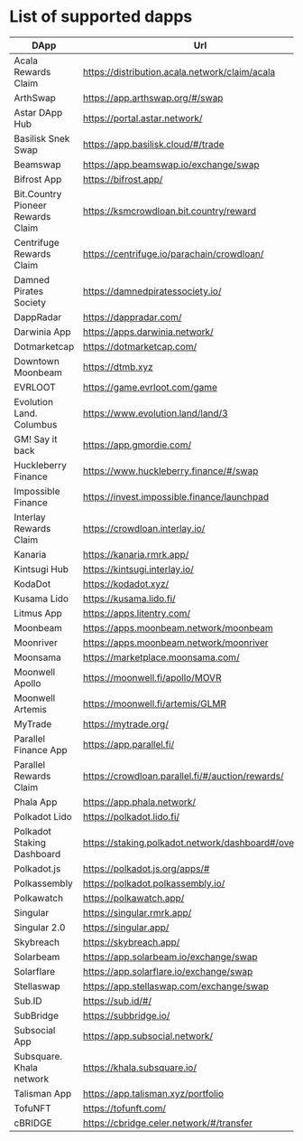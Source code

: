 
# List of supported dapps
|               DApp                |                         Url                          |          Tags           |
| --------------------------------- | ---------------------------------------------------- | ----------------------- |
| Acala Rewards Claim               | https://distribution.acala.network/claim/acala       | crowdloans              |
| ArthSwap                          | https://app.arthswap.org/#/swap                      | defi,staking,evm        |
| Astar DApp Hub                    | https://portal.astar.network/                        | defi,staking,evm        |
| Basilisk Snek Swap                | https://app.basilisk.cloud/#/trade                   | defi                    |
| Beamswap                          | https://app.beamswap.io/exchange/swap                | defi,staking,evm        |
| Bifrost App                       | https://bifrost.app/                                 | defi,crowdloans         |
| Bit.Country Pioneer Rewards Claim | https://ksmcrowdloan.bit.country/reward              | crowdloans              |
| Centrifuge Rewards Claim          | https://centrifuge.io/parachain/crowdloan/           | crowdloans              |
| Damned Pirates Society            | https://damnedpiratessociety.io/                     | nft,evm                 |
| DappRadar                         | https://dappradar.com/                               | utilities               |
| Darwinia App                      | https://apps.darwinia.network/                       | staking                 |
| Dotmarketcap                      | https://dotmarketcap.com/                            | utilities               |
| Downtown Moonbeam                 | https://dtmb.xyz                                     | evm,utilities           |
| EVRLOOT                           | https://game.evrloot.com/game                        | nft                     |
| Evolution Land. Columbus          | https://www.evolution.land/land/3                    | nft,evm                 |
| GM! Say it back                   | https://app.gmordie.com/                             | community               |
| Huckleberry Finance               | https://www.huckleberry.finance/#/swap               | defi,staking,evm        |
| Impossible Finance                | https://invest.impossible.finance/launchpad          | defi,evm                |
| Interlay Rewards Claim            | https://crowdloan.interlay.io/                       | crowdloans              |
| Kanaria                           | https://kanaria.rmrk.app/                            | nft                     |
| Kintsugi Hub                      | https://kintsugi.interlay.io/                        | staking,defi,crowdloans |
| KodaDot                           | https://kodadot.xyz/                                 | nft                     |
| Kusama Lido                       | https://kusama.lido.fi/                              | staking,evm             |
| Litmus App                        | https://apps.litentry.com/                           | crowdloans,evm          |
| Moonbeam                          | https://apps.moonbeam.network/moonbeam               | staking,crowdloans,evm  |
| Moonriver                         | https://apps.moonbeam.network/moonriver              | staking,crowdloans,evm  |
| Moonsama                          | https://marketplace.moonsama.com/                    | nft,evm                 |
| Moonwell Apollo                   | https://moonwell.fi/apollo/MOVR                      | defi,evm                |
| Moonwell Artemis                  | https://moonwell.fi/artemis/GLMR                     | defi,evm                |
| MyTrade                           | https://mytrade.org/                                 | defi,evm                |
| Parallel Finance App              | https://app.parallel.fi/                             | defi                    |
| Parallel Rewards Claim            | https://crowdloan.parallel.fi/#/auction/rewards/     | crowdloans              |
| Phala App                         | https://app.phala.network/                           | defi,staking            |
| Polkadot Lido                     | https://polkadot.lido.fi/                            | staking,evm             |
| Polkadot Staking Dashboard        | https://staking.polkadot.network/dashboard#/overview | staking                 |
| Polkadot.js                       | https://polkadot.js.org/apps/#                       | utilities               |
| Polkassembly                      | https://polkadot.polkassembly.io/                    | community               |
| Polkawatch                        | https://polkawatch.app/                              | staking                 |
| Singular                          | https://singular.rmrk.app/                           | nft                     |
| Singular 2.0                      | https://singular.app/                                | nft                     |
| Skybreach                         | https://skybreach.app/                               | nft,evm                 |
| Solarbeam                         | https://app.solarbeam.io/exchange/swap               | defi,staking,evm        |
| Solarflare                        | https://app.solarflare.io/exchange/swap              | defi,staking,evm        |
| Stellaswap                        | https://app.stellaswap.com/exchange/swap             | defi,staking,evm        |
| Sub.ID                            | https://sub.id/#/                                    | utilities               |
| SubBridge                         | https://subbridge.io/                                | defi,evm                |
| Subsocial App                     | https://app.subsocial.network/                       | community               |
| Subsquare. Khala network          | https://khala.subsquare.io/                          | community               |
| Talisman App                      | https://app.talisman.xyz/portfolio                   | defi,crowdloans         |
| TofuNFT                           | https://tofunft.com/                                 | nft,evm                 |
| cBRIDGE                           | https://cbridge.celer.network/#/transfer             | defi,evm                |
